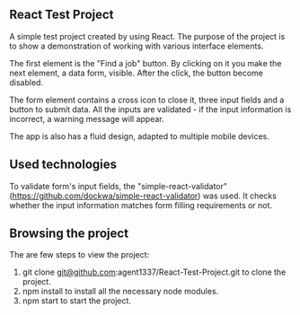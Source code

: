 ## React Test Project

A simple test project created by using React.
The purpose of the project is to show a demonstration of working with various interface elements.

The first element is the "Find a job" button. By clicking on it you make the next element, a data form, visible.
After the click, the button become disabled.

The form element contains a cross icon to close it, three input fields and a button to submit data. All the inputs
are validated - if the input information is incorrect, a warning message will appear.

The app is also has a fluid design, adapted to multiple mobile devices.

## Used technologies

To validate form's input fields, the "simple-react-validator" (https://github.com/dockwa/simple-react-validator) was used.
It checks whether the input information matches form filling requirements or not.

## Browsing the project

The are few steps to view the project:
1) git clone git@github.com:agent1337/React-Test-Project.git to clone the project.
2) npm install to install all the necessary node modules.
3) npm start to start the project.
